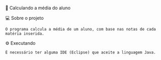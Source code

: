  🚀 Calculando a média do aluno
 

💻 Sobre o projeto
```
O programa calcula a média de um aluno, com base nas notas de cada matéria inserida.
```
⚙️ Executando

```
É necessário ter alguma IDE (Eclipse) que aceite a linguagem Java.
```



